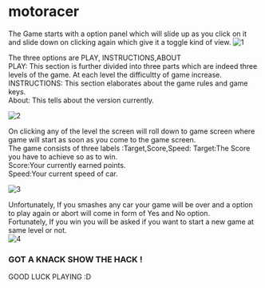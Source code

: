 # motoracer

The Game starts with a option panel which will slide up as you click on it and slide down on clicking again which give it a toggle kind of view.
![1](https://user-images.githubusercontent.com/28502097/29179811-559a1f8a-7e13-11e7-9c72-67b7fc4dcc1c.PNG)

The three options are PLAY, INSTRUCTIONS,ABOUT <br>
PLAY: This section is further divided into three parts which are indeed three levels of the game. At each level the difficultty of game increase. <br>
INSTRUCTIONS: This section elaborates about the game rules and game keys.<br>
About: This tells about the version currently.<br>

![2](https://user-images.githubusercontent.com/28502097/29179816-590569b8-7e13-11e7-8a1a-ff31f5159cda.PNG)

On clicking any of the level the screen will roll down to game screen where game will start as soon as you come to the game screen.<br>
The game consists of three labels :Target,Score,Speed:
Target:The Score you have to achieve so as to win.<br>
Score:Your currently earned points.<br>
Speed:Your current speed of car.<br>

![3](https://user-images.githubusercontent.com/28502097/29179826-61745c3a-7e13-11e7-8aee-8eebb72d71a6.png)

Unfortunately, If you smashes any car your game will be over and a option to play again or abort will come in form of Yes and No option.<br>
Fortunately, If you win you will be asked if you want to start a new game at same level or not.<br>
![4](https://user-images.githubusercontent.com/28502097/29179829-6351f120-7e13-11e7-92b9-4856ee345269.PNG)

### GOT A KNACK SHOW THE HACK !
 GOOD LUCK PLAYING :D
